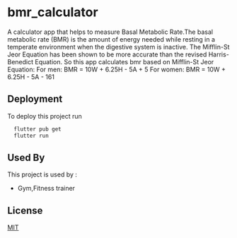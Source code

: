 
# bmr_calculator

A calculator app that helps to measure  Basal Metabolic Rate.The basal metabolic rate (BMR) is the amount of energy needed while resting in a temperate environment when the digestive system is inactive.
The Mifflin-St Jeor Equation has been shown to be more accurate than the revised Harris-Benedict Equation. So this app calculates bmr based on
Mifflin-St Jeor Equation:
For men:
BMR = 10W + 6.25H - 5A + 5
For women:
BMR = 10W + 6.25H - 5A - 161

## Deployment

To deploy this project run

```bash
  flutter pub get
  flutter run
```


## Used By

This project is used by :

- Gym,Fitness trainer




## License

[MIT](https://choosealicense.com/licenses/mit/)
